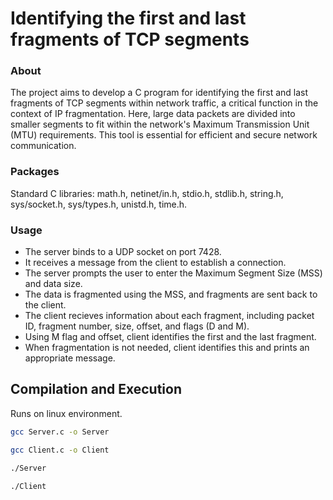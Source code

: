 
# Identifying the first and last fragments of TCP segments

### About
The project aims to develop a C program for identifying the first and last fragments of TCP segments within network traffic, a critical function in the context of IP fragmentation. Here, large data packets are divided into smaller segments to fit within the network's Maximum Transmission Unit (MTU) requirements. This tool is essential for efficient and secure network communication.

### Packages
Standard C libraries: math.h, netinet/in.h, stdio.h, stdlib.h, string.h, sys/socket.h, sys/types.h, unistd.h, time.h.

### Usage

- The server binds to a UDP socket on port 7428.
- It receives a message from the client to establish a connection.
- The server prompts the user to enter the Maximum Segment Size (MSS) and data size.
- The data is fragmented using the MSS, and fragments are sent back to the client.
- The client recieves information about each fragment, including packet ID, fragment number, size, offset, and flags (D and M).
- Using M flag and offset, client identifies the first and the last fragment.
- When fragmentation is not needed, client identifies this and prints an appropriate message.

## Compilation and Execution

Runs on linux environment.

```bash
gcc Server.c -o Server
```

```bash
gcc Client.c -o Client
```

```bash
./Server
```

```bash
./Client
```

